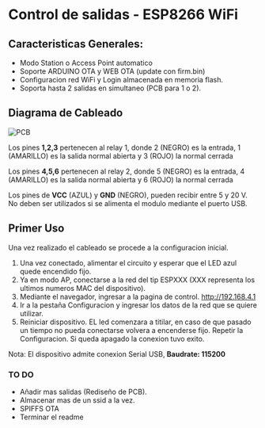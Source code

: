 # Control de salidas - ESP8266 WiFi

## Caracteristicas Generales:

* Modo Station o Access Point automatico
* Soporte ARDUINO OTA y WEB OTA (update con firm.bin)
* Configuracion red WiFi y Login almacenada en memoria flash.
* Soporta hasta 2 salidas en simultaneo (PCB para 1 o 2).

## Diagrama de Cableado

![PCB](https://github.com/MartinDardis/wifi_output_control/raw/master/pcb_points.png)

Los pines **1,2,3** pertenecen al relay 1, donde 2 (NEGRO) es la entrada, 1 (AMARILLO) es la salida normal abierta y 3 (ROJO) la normal cerrada

Los pines **4,5,6** pertenecen al relay 2, donde 5 (NEGRO) es la entrada, 4 (AMARILLO) es la salida normal abierta y 6 (ROJO) la normal cerrada

Los pines de **VCC** (AZUL) y **GND** (NEGRO), pueden recibir entre 5 y 20 V. No deben ser utilizados si se alimenta el modulo mediante el puerto USB.

## Primer Uso

Una vez realizado el cableado se procede a la configuracion inicial.

1.  Una vez conectado, alimentar el circuito y esperar que el LED azul quede encendido fijo.
2.	Ya en modo AP, conectarse a la red del tip ESPXXX (XXX representa los ultimos numeros MAC del dispositivo).
3.	Mediante el navegador, ingresar a la pagina de control. http://192.168.4.1
4.	Ir a la pestaña Configuracion y ingresar los datos de la red que se quiere utilizar.
5. 	Reiniciar dispositivo. EL led comenzara a titilar, en caso de que pasado un tiempo no pueda conectarse volvera a encenderse fijo. Repetir la Configuracion. Si queda apagado la conexion tuvo exito.

Nota: El dispositivo admite conexion Serial USB, **Baudrate: 115200**


### TO DO

* Añadir mas salidas (Rediseño de PCB).
* Almacenar mas de un ssid a la vez.
* SPIFFS OTA
* Terminar el readme
